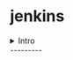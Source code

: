 # jenkins
<details>

<summary>Intro</summary>

### Pipeline Syntax

| Scripted  | Declarative |
| ------------- | ------------- |
| First syntax  | recent addition |
| groovy engine  | easier to get started, but not that powerful  |
| advanced scripting, high flexibility  | pre-defined structure |
| ``` node {}```  | ``` pipeline {agent any stages {...}}```|

You can add an image or a code block, too.

```
pipeline {
    // where to execute 
    agent any
    // the pipeline section we all know and love: stages! :D
    stages {
        stage('install') {
            steps {
                echo 'Installing requirements...'
            }
        }
        stage('Build') {
            steps {
                echo 'Building..'
            }
        }
        stage('Test') {
            steps {
                echo 'Testing..'
            }
        }
        stage('Report') {
            steps {
                echo 'Reporting....'
            }
        }
    }
    post {
        always {
            echo 'Done'
        }
        success {
            // example: send msg to microsoft teams
        }
        failure {
            // example: send msg to microsoft teams
        }
    }
}
```

</details>
---------

